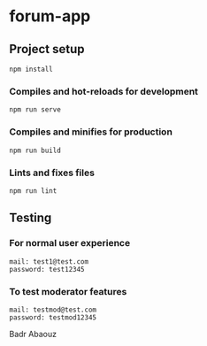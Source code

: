 # forum-app

## Project setup
```
npm install
```

### Compiles and hot-reloads for development
```
npm run serve
```

### Compiles and minifies for production
```
npm run build
```

### Lints and fixes files
```
npm run lint
```

## Testing

### For normal user experience
```
mail: test1@test.com
password: test12345
```
### To test moderator features
```
mail: testmod@test.com
password: testmod12345
```
Badr Abaouz